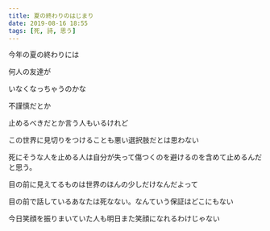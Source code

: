 ```yaml
---
title: 夏の終わりのはじまり
date: 2019-08-16 18:55
tags: [死, 詩, 思う]
---
```


今年の夏の終わりには

何人の友達が

いなくなっちゃうのかな

<!-- more -->

不謹慎だとか

止めるべきだとか言う人もいるけれど

この世界に見切りをつけることも悪い選択肢だとは思わない

死にそうな人を止める人は自分が失って傷つくのを避けるのを含めて止めるんだと思う。

目の前に見えてるものは世界のほんの少しだけなんだよって

目の前で話しているあなたは死なない。なんていう保証はどこにもない

今日笑顔を振りまいていた人も明日また笑顔になれるわけじゃない
